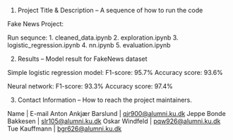 1. Project Title & Description – A sequence of how to run the code

Fake News Project:

Run sequnce: 
    1. cleaned_data.ipynb
    2. exploration.ipynb
    3. logistic_regression.ipynb
    4. nn.ipynb
    5. evaluation.ipynb



2. Results – Model result for FakeNews dataset

Simple logistic regression model:
    F1-score: 95.7%
    Accuracy score: 93.6%

Neural network:
    F1-score: 93.3%
    Accuracy score: 97.4%



3. Contact Information – How to reach the project maintainers.

Name                  |     E-mail
Anton Ankjær Barslund |     qjr900@alumni.ku.dk
Jeppe Bonde Bakkesen  |     slr105@alumni.ku.dk
Oskar Windfeld        |     pqw926@alumni.ku.dk
Tue Kauffmann         |     bgr626@alumni.ku.dk